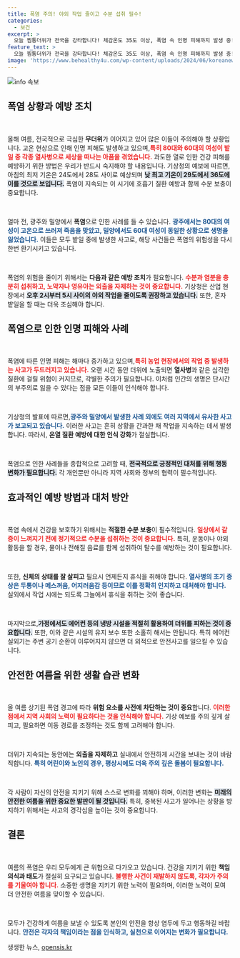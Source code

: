 ```yaml
---
title: 폭염 주의! 야외 작업 줄이고 수분 섭취 필수!
categories:
  - 보건
excerpt: >
  오늘 찜통더위가 전국을 강타합니다! 체감온도 35도 이상, 폭염 속 인명 피해까지 발생 중! 안전한 여름 나기를 위한 온열질환 예방 필수!
feature_text: >
  오늘 찜통더위가 전국을 강타합니다! 체감온도 35도 이상, 폭염 속 인명 피해까지 발생 중! 안전한 여름 나기를 위한 온열질환 예방 필수!
image: 'https://www.behealthy4u.com/wp-content/uploads/2024/06/koreanews.jpg'
---
```


<p><img src="https://www.behealthy4u.com/wp-content/uploads/2024/06/koreanews.jpg" alt="info 속보" /></p>

<h2 data-ke-size="size26">폭염 상황과 예방 조치</h2>

<p data-ke-size="size16">&nbsp;</p>  

<p>올해 여름, 전국적으로 극심한 <b>무더위</b>가 이어지고 있어 많은 이들이 주의해야 할 상황입니다. 고온 현상으로 인해 인명 피해도 발생하고 있으며,<b><span style="color: #ee2323;">특히 80대와 60대의 여성이 밭일 중 각종 열사병으로 세상을 떠나는 아픔을 겪었습니다.</span></b>  과도한 열로 인한 건강 피해를 예방하기 위한 방법은 우리가 반드시 숙지해야 할 내용입니다. 기상청의 예보에 따르면, 아침의 최저 기온은 24도에서 28도 사이로 예상되며 <b><span style="background-color: #21538527;">낮 최고 기온이 29도에서 36도에 이를 것으로 보입니다.</span></b> 폭염이 지속되는 이 시기에 호흡기 질환 예방과 함께 수분 보충이 중요합니다.</p>

<p data-ke-size="size16">&nbsp;</p>  

<p>얼마 전, 광주와 밀양에서 <b>폭염</b>으로 인한 사례를 들 수 있습니다. <b><span style="color: #1a5490;">광주에서는 80대의 여성이 고온으로 쓰러져 죽음을 맞았고, 밀양에서도 60대 여성이 동일한 상황으로 생명을 잃었습니다.</span></b> 이들은 모두 밭일 중에 발생한 사고로, 해당 사건들은 폭염의 위험성을 다시 한번 환기시키고 있습니다. </p>

<p data-ke-size="size16">&nbsp;</p>  

<p>폭염의 위험을 줄이기 위해서는 <b>다음과 같은 예방 조치</b>가 필요합니다. <b><span style="color: #ee2323;">수분과 염분을 충분히 섭취하고, 노약자나 영유아는 외출을 자제하는 것이 중요합니다.</span></b> 기상청은 산업 현장에서 <b><span style="background-color: #21538527;">오후 2시부터 5시 사이의 야외 작업을 줄이도록 권장하고 있습니다.</span></b> 또한, 혼자 밭일을 할 때는 더욱 조심해야 합니다. </p>

<h2 data-ke-size="size26">폭염으로 인한 인명 피해와 사례</h2>

<p data-ke-size="size16">&nbsp;</p>  

<p>폭염에 따른 인명 피해는 해마다 증가하고 있으며,<b><span style="color: #ee2323;">특히 농업 현장에서의 작업 중 발생하는 사고가 두드러지고 있습니다.</span></b> 오랜 시간 동안 더위에 노출되면 <b>열사병</b>과 같은 심각한 질환에 걸릴 위험이 커지므로, 각별한 주의가 필요합니다. 이처럼 인간의 생명은 단시간의 부주의로 잃을 수 있다는 점을 모든 이들이 인식해야 합니다.</p>

<p data-ke-size="size16">&nbsp;</p>  

<p>기상청의 발표에 따르면,<b><span style="color: #1a5490;">광주와 밀양에서 발생한 사례 외에도 여러 지역에서 유사한 사고가 보고되고 있습니다.</span></b> 이러한 사고는 흔히 상황을 간과한 채 작업을 지속하는 데서 발생합니다. 따라서, <b>온열 질환 예방에 대한 인식 강화</b>가 절실합니다.</p>

<p data-ke-size="size16">&nbsp;</p>  

<p>폭염으로 인한 사례들을 종합적으로 고려할 때, <b><span style="background-color: #21538527;">전국적으로 긍정적인 대처를 위해 행동 변화가 필요합니다.</span></b> 각 개인뿐만 아니라 지역 사회와 정부의 협력이 필수적입니다. </p>

<h2 data-ke-size="size26">효과적인 예방 방법과 대처 방안</h2>

<p data-ke-size="size16">&nbsp;</p>  

<p>폭염 속에서 건강을 보호하기 위해서는 <b>적절한 수분 보충</b>이 필수적입니다. <b><span style="color: #ee2323;">일상에서 갈증이 느껴지기 전에 정기적으로 수분을 섭취하는 것이 중요합니다.</span></b> 특히, 운동이나 야외 활동을 할 경우, 물이나 전해질 음료를 함께 섭취하여 탈수를 예방하는 것이 필요합니다.</p>

<p data-ke-size="size16">&nbsp;</p>  

<p>또한, <b>신체의 상태를 잘 살피고</b> 필요시 언제든지 휴식을 취해야 합니다. <b><span style="color: #1a5490;">열사병의 초기 증상은 두통이나 메스꺼움, 어지러움감 등이므로 이를 정확히 인지하고 대처해야 합니다.</span></b> 실외에서 작업 시에는 되도록 그늘에서 휴식을 취하는 것이 좋습니다.</p>

<p data-ke-size="size16">&nbsp;</p>  

<p>마지막으로,<b><span style="background-color: #21538527;">가정에서도 에어컨 등의 냉방 시설을 적절히 활용하여 더위를 피하는 것이 중요합니다.</span></b> 또한, 이와 같은 시설의 유지 보수 또한 소홀히 해서는 안됩니다. 특히 에어컨 실외기는 주변 공기 순환이 이루어지지 않으면 더 외적으로 안전사고를 일으킬 수 있습니다. </p>

<h2 data-ke-size="size26">안전한 여름을 위한 생활 습관 변화</h2>

<p data-ke-size="size16">&nbsp;</p>  

<p>올 여름 상기된 폭염 경고에 따라 <b>위험 요소를 사전에 차단하는 것이 중요</b>합니다. <b><span style="color: #ee2323;">이러한 점에서 지역 사회의 노력이 필요하다는 것을 인식해야 합니다.</span></b> 기상 예보를 주의 깊게 살피고, 필요하면 이동 경로를 조정하는 것도 함께 고려해야 합니다. </p>

<p data-ke-size="size16">&nbsp;</p>  

<p>더위가 지속되는 동안에는 <b>외출을 자제하고</b> 실내에서 안전하게 시간을 보내는 것이 바람직합니다. <b><span style="color: #1a5490;">특히 어린이와 노인의 경우, 평상시에도 더욱 주의 깊은 돌봄이 필요합니다.</span></b> </p>

<p data-ke-size="size16">&nbsp;</p>  

<p>각 사람이 자신의 안전을 지키기 위해 스스로 변화를 꾀해야 하며, 이러한 변화는 <b><span style="background-color: #21538527;">미래의 안전한 여름을 위한 중요한 발판이 될 것입니다.</span></b> 특히, 중복된 사고가 일어나는 상황을 방지하기 위해서는 사고의 경각심을 높이는 것이 중요합니다.</p>

<h2 data-ke-size="size26">결론</h2>

<p data-ke-size="size16">&nbsp;</p>  

<p>여름의 폭염은 우리 모두에게 큰 위협으로 다가오고 있습니다. 건강을 지키기 위한 <b>책임 의식과 태도</b>가 절실히 요구되고 있습니다. <b><span style="color: #ee2323;">불행한 사건이 재발하지 않도록, 각자가 주의를 기울여야 합니다.</span></b> 소중한 생명을 지키기 위한 노력이 필요하며, 이러한 노력이 모여 더 안전한 여름을 맞이할 수 있습니다.</p>

<p data-ke-size="size16">&nbsp;</p>  

<p>모두가 건강하게 여름을 보낼 수 있도록 본인의 안전을 항상 염두에 두고 행동하길 바랍니다. <b><span style="color: #1a5490;">안전은 각자의 책임이라는 점을 인식하고, 실천으로 이어지는 변화가 필요합니다.</span></b></p>
생생한 뉴스, <a href="https://opensis.kr" rel="dofollow">opensis.kr</a>


